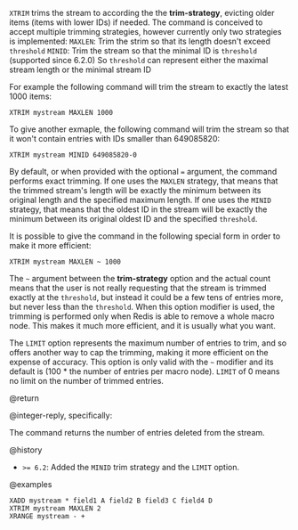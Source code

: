 `XTRIM` trims the stream to according the the **trim-strategy**, evicting older items
(items with lower IDs) if needed. The command is conceived to accept multiple
trimming strategies, however currently only two strategies is implemented:
`MAXLEN`: Trim the strim so that its length doesn't exceed `threshold`
`MINID`: Trim the stream so that the minimal ID is `threshold` (supported since 6.2.0)
So `threshold` can represent either the maximal stream length or the
minimal stream ID

For example the following command will trim the stream to exactly
the latest 1000 items:

```
XTRIM mystream MAXLEN 1000
```

To give another exmaple, the following command will trim the stream
so that it won't contain entries with IDs smaller than 649085820:

```
XTRIM mystream MINID 649085820-0
```

By default, or when provided with the optional `=` argument, the command
performs exact trimming.
If one uses the `MAXLEN` strategy, that means that the trimmed stream's length will be
exactly the minimum between its original length and the specified maximum
length.
If one uses the `MINID` strategy, that means that the oldest ID in the stream will be
exactly the minimum between its original oldest ID and the specified `threshold`.

It is possible to give the command in the following special form in
order to make it more efficient:

```
XTRIM mystream MAXLEN ~ 1000
```

The `~` argument between the **trim-strategy** option and the actual count means that
the user is not really requesting that the stream is trimmed exactly at the `threshold`,
but instead it could be a few tens of entries more, but never less than the `threshold`.
When this option modifier is used, the trimming is performed only when
Redis is able to remove a whole macro node. This makes it much more efficient,
and it is usually what you want.

The `LIMIT` option represents the maximum number of entries to trim, and so offers
another way to cap the trimming, making it more efficient on the expense of accuracy.
This option is only valid with the `~` modifier and its default is (100 * the number
of entries per macro node).
`LIMIT` of 0 means no limit on the number of trimmed entries.

@return

@integer-reply, specifically:

The command returns the number of entries deleted from the stream.

@history

* `>= 6.2`: Added the `MINID` trim strategy and the `LIMIT` option.

@examples

```cli
XADD mystream * field1 A field2 B field3 C field4 D
XTRIM mystream MAXLEN 2
XRANGE mystream - +
```
